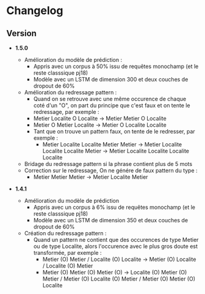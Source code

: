 # Changelog

## Version

  - **1.5.0**
    - Amélioration du modèle de prédiction :
      - Appris avec un corpus à 50% issu de requêtes monochamp (et le reste classsique pj18)
      - Modèle avec un LSTM de dimension 300 et deux couches de dropout de 60%
    - Amélioration du redressage pattern :
      - Quand on se retrouve avec une même occurence de chaque coté d'un "O", on part du principe que c'est faux et on tente le redressage, par exemple : 
      - Metier Localite O Localite -> Metier Metier O Localite
      - Metier O Metier Localite -> Metier O Localite Localite
      - Tant que on trouve un pattern faux, on tente de le redresser, par exemple : 
        - Metier Localite Localite Metier Metier -> Metier Localite Localite Localite Metier -> Metier Localite Localite Localite Localite
    - Bridage du redressage pattern si la phrase contient plus de 5 mots
    - Correction sur le redressage, On ne génére de faux pattern du type :
        - Metier Metier Metier -> Metier Localite Metier
    
  - **1.4.1**
    - Amélioration du modèle de prédiction
      - Appris avec un corpus à 6% issu de requêtes monochamp (et le reste classsique pj18)
      - Modèle avec un LSTM de dimension 350 et deux couches de dropout de 60%
    - Création du redressage pattern : 
      - Quand un pattern ne contient que des occurences de type Metier ou de type Localite, alors l'occurence avec le plus gros doute est transformée, par exemple : 
        - Metier (O) Metier / Localite (O) Localite -> Metier (O) Localite / Localite (O) Metier
        - Metier (O) Metier (O) Metier (O) -> Localite (O) Metier (O) Metier / Metier (O) Localite (O) Metier / Metier (O) Metier (O) Localite
